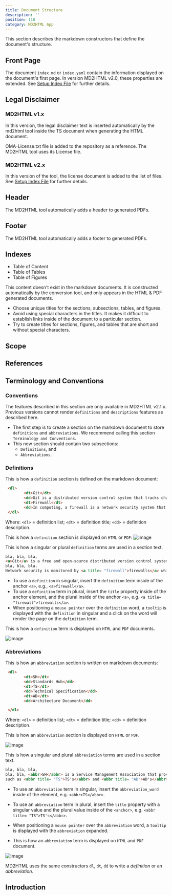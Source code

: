 ```yaml
---
title: Document Structure
description: ''
position: 110
category: MD2HTML App
---
```


This section describes the markdown constructors that define the document's structure.

## Front Page
The document `index.md` or `index.yaml` contain the information displayed on the document's first page. In version MD2HTML v2.0, these properties are extended. See [Setup Index File](/md2html-setup) for further details.

## Legal Disclaimer
### MD2HTML v1.x
In this version, the legal disclaimer text is inserted automatically by the md2html tool inside the TS document when generating the HTML document.

<alert> OMA-License.txt file is added to the repository as a reference. The MD2HTML tool uses its License file.</alert>

### MD2HTML v2.x
In this version of the tool, the license document is added to the list of files. See [Setup Index File](/md2html-setup) for further details. 

## Header
The MD2HTML tool automatically adds a header to generated PDFs.

## Footer
The MD2HTML tool automatically adds a footer to generated PDFs.

## Indexes

* Table of Content
* Table of Tables
* Table of Figures

This content doesn't exist in the markdown documents.
It is constructed automatically by the conversion tool, and only appears in the HTML & PDF generated documents.

* Choose unique titles for the sections, subsections, tables, and figures.
* Avoid using special characters in the titles. It makes it difficult to establish links inside of the document to a particular section.
* Try to create titles for sections, figures, and tables that are short and without special characters.


## Scope

## References



## Terminology and Conventions
### Conventions
The features described in this section are only available in MD2HTML v2.1.x. 
Previous versions cannot render `definitions` and `descriptions` features as described here.



* The first step is to create a section on the markdown document to store `definitions` and `abbreviations`. We recommend calling this section `Terminology and Conventions`. 
* This new section should contain two subsections:
   * `Definitions`, and 
   * `Abbreviations`.

### Definitions
This is how a `definition` section is defined on the markdown document:

```html
 <dl>
        <dt>Git</dt>
        <dd>Git is a distributed version control system that tracks changes in any set of text files.</dd>
        <dt>Firewall</dt>
        <dd>In computing, a firewall is a network security system that monitors and controls incoming and outgoing network traffic based on predetermined security rules.</dd>
 </dl>
```
Where:
    `<dl>` = definition list;
    `<dt>` = definition title;
    `<dd>` = definition description.

This is how a `definition` section is displayed on `HTML` or `PDF`:
![image](https://user-images.githubusercontent.com/3258579/217130743-c9e4d070-f15d-4d5c-ab2f-f1452d94847b.png)

This is how a singular or plural `definition` terms are used in a section text.

```html
bla, bla, bla, 
<a>Git</a> is a free and open-source distributed version control system designed to handle everything from small to very large projects quickly and efficiently.
bla, bla, bla. 
Network security is monitored by <a title= "firewall">firewalls</a> which control ...
```
* To use a `definition` in singular, insert the `definition` term inside of the anchor `<a>`, e.g., `<a>firewall</a>`.
* To use a `definition` term in plural, insert the `title` property inside of the anchor element, and the plural inside of the anchor `<a>`, e.g. `<a title= "firewall">firewalls</a>`.
* When positioning a `mouse pointer` over the `definition` word, a `tooltip` is displayed with the `definition` in singular and a click on the word will render the page on the `definition` term.


This is how a `definition` term is displayed on `HTML` and `PDF` documents.

![image](https://user-images.githubusercontent.com/3258579/217131695-5f364607-2a04-47bd-a538-d223b2be895e.png)


### Abbreviations
This is how an `abbreviation` section is written on markdown documents:

```html
 <dl>
        <dt>SH</dt>
        <dd>Standards Hub</dd>
        <dt>TS</dt>
        <dd>Technical Specification</dd>
        <dt>AD</dt>
        <dd>Architecture Document</dd>

 </dl>
```
Where:
    `<dl>` = definition list;
    `<dt>` = definition title;
    `<dd>` = definition description.

This is how an `abbreviation` section is displayed on `HTML` or `PDF`.

![image](https://user-images.githubusercontent.com/3258579/217131385-39e56ee7-6a22-411f-a863-436eacc73282.png)

This is how a singular and plural `abbreviation` terms are used in a section text.

```html
bla, bla, bla, 
bla, bla, <abbr>SH</abbr> is a Service Management Association that provides Standards Organizations with an end-to-end service, from organization formation to publication of the organization outputs.
such as <abbr title= "TS">TS's</abbr> and <abbr title= "AD">AD's</abbr>
```
* To use an `abbreviation` term in singular, insert the `abbreviation_word` inside of the element, e.g. `<abbr>TS</abbr>`.
* To use an `abbreviation` term in plural, insert the `title` property with a singular value and the plural value inside of the `<anchor>`, e.g. `<abbr title= "TS">TS's</abbr>`.
* When positioning a `mouse pointer` over the `abbreviation` word, a `tooltip` is displayed with the `abbreviation` expanded.

* This is how an `abbreviation` term is displayed on `HTML` and `PDF` document.

![image](https://user-images.githubusercontent.com/3258579/217131339-f6f4be08-4319-41af-bbc9-f6da5970a248.png)

<alert>MD2HTML uses the same constructors `dl`, `dt`, `dd` to write a <i>definition</i> or an <i>abbreviation.</i></alert>

## Introduction

